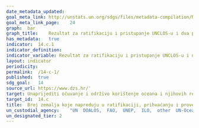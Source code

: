 ```yaml
---	
date_metadata_updated:	
goal_meta_link:	http://unstats.un.org/sdgs/files/metadata-compilation/Metadata-Goal-14.pdf'
goal_meta_link_page:	24
graph:	bar
graph_title:	Rezultat za ratifikaciju i pristupanje UNCLOS-u i dva provedbena sporazuma (%)
has_metadata:	true
indicator:	14.c.1
indicator_definition:	
indicator_variable:	Rezultat za ratifikaciju i pristupanje UNCLOS-u i dva provedbena sporazuma (%)
layout:	indicator
periodicity:	
permalink:	/14-c-1/
published:	true
sdg_goal:	14
source_url:	https://www.dzs.hr/'
target:	Unaprijediti očuvanje i održivo korištenje oceana i njihovih resursa primjenom zakona koji se odražava u Konvenciji Ujedinjenih naroda o pravu mora, kojim se osigurava pravni okvir za očuvanje i održivo korištenje oceana i njihovih resursa, kako je navedeno u stavku 158 " Budućnost koju želimo "
target_id:	14.c
title:	Broj zemalja koje napreduju u ratifikaciji, prihvaćanju i provedbi pravnih, političkih i institucionalnih okvira, instrumenata vezanih uz ocean koji provode međunarodno pravo, što se odražava u Konvenciji Ujedinjenih naroda o pravu mora, radi očuvanja i održivog korištenja oceana i njihovih resursa
un_custodial_agency:	"UN  DOALOS,  FAO,  UNEP,  ILO,  other  UN-Oceans  agencies"
un_designated_tier:	2
---	
```


